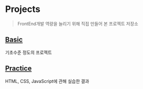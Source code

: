 # Projects

> FrontEnd개발 역량을 늘리기 위해 직접 만들어 본 프로젝트 저장소 

## [Basic](1.Basic/)

기초수준 정도의 프로젝트

## [Practice](2.Practice/)

HTML, CSS, JavaScript에 관해 실습한 결과

